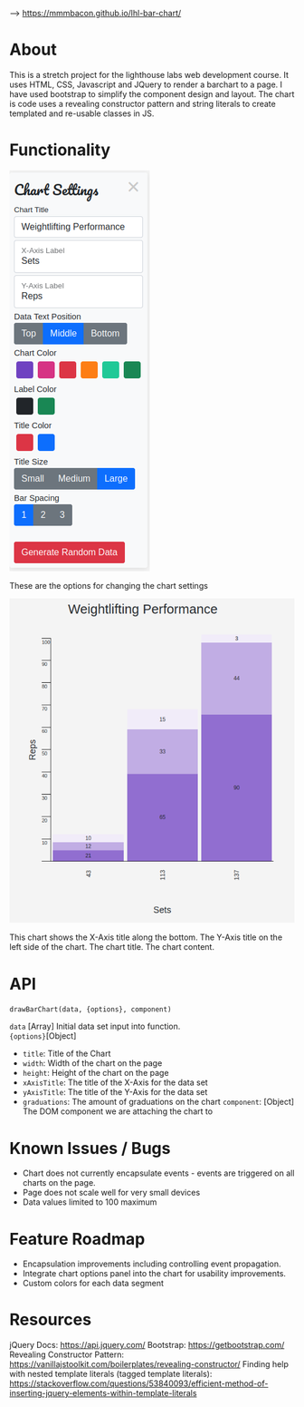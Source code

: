 --> https://mmmbacon.github.io/lhl-bar-chart/

# About
This is a stretch project for the lighthouse labs web development course. It uses HTML, CSS, Javascript and JQuery to render a barchart to a page. I have used bootstrap to simplify the component design and layout. The chart is code uses a revealing constructor pattern and string literals to create templated and re-usable classes in JS.

# Functionality
![Chart Options](img/chart-options.png)
<p>These are the options for changing the chart settings</p>

![Chart](img/chart.png)
<p>This chart shows the X-Axis title along the bottom. The Y-Axis title on the left side of the chart. The chart title. The chart content.</p>

# API
```drawBarChart(data, {options}, component)```

```data``` [Array] Initial data set input into function.  
```{options}```[Object]
* ```title```: Title of the Chart
* ```width```: Width of the chart on the page 
* ```height```: Height of the chart on the page 
* ```xAxisTitle```: The title of the X-Axis for the data set
* ```yAxisTitle```: The title of the Y-Axis for the data set
* ```graduations```: The amount of graduations on the chart
```component```: [Object] The DOM component we are attaching the chart to
    
# Known Issues / Bugs
* Chart does not currently encapsulate events - events are triggered on all charts on the page.
* Page does not scale well for very small devices
* Data values limited to 100 maximum

# Feature Roadmap
* Encapsulation improvements including controlling event propagation. 
* Integrate chart options panel into the chart for usability improvements.
* Custom colors for each data segment

# Resources

jQuery Docs: https://api.jquery.com/
Bootstrap: https://getbootstrap.com/
Revealing Constructor Pattern: https://vanillajstoolkit.com/boilerplates/revealing-constructor/
Finding help with nested template literals (tagged template literals): https://stackoverflow.com/questions/53840093/efficient-method-of-inserting-jquery-elements-within-template-literals
